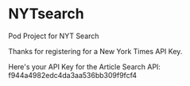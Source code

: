 # NYTsearch
Pod Project for NYT Search



Thanks for registering for a New York Times API Key. 

Here's your API Key for the Article Search API: f944a4982edc4da3aa536bb309f9fcf4
